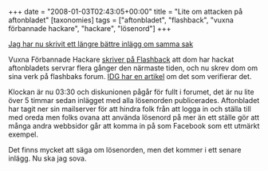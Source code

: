 +++
date = "2008-01-03T02:43:05+00:00"
title = "Lite om attacken på aftonbladet"
[taxonomies]
tags = ["aftonbladet", "flashback", "vuxna förbannade hackare", "hackare", "lösenord"]
+++

[Jag har nu skrivit ett längre bättre inlägg om samma sak][1]

Vuxna Förbannade Hackare [skriver på Flashback][2] att dom har hackat aftonbladets servrar flera gånger den närmaste tiden, och nu skrev dom om sina verk på flashbaks forum. [IDG har en artikel][3] om det som verifierar det.

Klockan är nu 03:30 och diskunionen pågår för fullt i forumet, det är nu lite över 5 timmar sedan inlägget med alla lösenorden publicerades. Aftonbladet har tagit ner sin mailserver för att hindra folk från att logga in och ställa till med oreda men folks ovana att använda lösenord på mer än ett ställe gör att många andra webbsidor går att komma in på som Facebook som ett utmärkt exempel.

Det finns mycket att säga om lösenorden, men det kommer i ett senare inlägg. Nu ska jag sova.



<small></small>

 [1]: https://nsg.cc/post/2008/nu-battre-om-attacken-hur-ar-det-med-losenorden/
 [2]: https://web.archive.org/web/20080105092811/http://www.flashback.info/showthread.php?t=597565
 [3]: https://web.archive.org/web/20080104024428/http://www.idg.se/2.1085/1.138671

